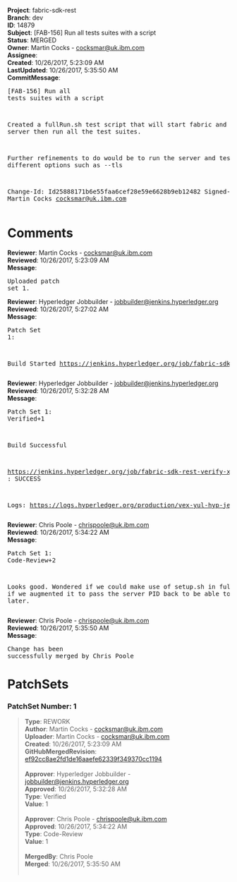 <strong>Project</strong>: fabric-sdk-rest<br><strong>Branch</strong>: dev<br><strong>ID</strong>: 14879<br><strong>Subject</strong>: [FAB-156] Run all tests suites with a script<br><strong>Status</strong>: MERGED<br><strong>Owner</strong>: Martin Cocks - cocksmar@uk.ibm.com<br><strong>Assignee</strong>:<br><strong>Created</strong>: 10/26/2017, 5:23:09 AM<br><strong>LastUpdated</strong>: 10/26/2017, 5:35:50 AM<br><strong>CommitMessage</strong>:<br><pre>[FAB-156] Run all tests suites with a script

Created a fullRun.sh test script that will start fabric and the
REST server then run all the test suites.

Further refinements to do would be to run the server and tests using
different options such as --tls

Change-Id: Id25888171b6e55faa6cef28e59e6628b9eb12482
Signed-off-by: Martin Cocks <cocksmar@uk.ibm.com>
</pre><h1>Comments</h1><strong>Reviewer</strong>: Martin Cocks - cocksmar@uk.ibm.com<br><strong>Reviewed</strong>: 10/26/2017, 5:23:09 AM<br><strong>Message</strong>: <pre>Uploaded patch set 1.</pre><strong>Reviewer</strong>: Hyperledger Jobbuilder - jobbuilder@jenkins.hyperledger.org<br><strong>Reviewed</strong>: 10/26/2017, 5:27:02 AM<br><strong>Message</strong>: <pre>Patch Set 1:

Build Started https://jenkins.hyperledger.org/job/fabric-sdk-rest-verify-x86_64/61/</pre><strong>Reviewer</strong>: Hyperledger Jobbuilder - jobbuilder@jenkins.hyperledger.org<br><strong>Reviewed</strong>: 10/26/2017, 5:32:28 AM<br><strong>Message</strong>: <pre>Patch Set 1: Verified+1

Build Successful 

https://jenkins.hyperledger.org/job/fabric-sdk-rest-verify-x86_64/61/ : SUCCESS

Logs: https://logs.hyperledger.org/production/vex-yul-hyp-jenkins-1/fabric-sdk-rest-verify-x86_64/61</pre><strong>Reviewer</strong>: Chris Poole - chrispoole@uk.ibm.com<br><strong>Reviewed</strong>: 10/26/2017, 5:34:22 AM<br><strong>Message</strong>: <pre>Patch Set 1: Code-Review+2

Looks good. Wondered if we could make use of setup.sh in fullRun.sh, if we augmented it to pass the server PID back to be able to kill it later.</pre><strong>Reviewer</strong>: Chris Poole - chrispoole@uk.ibm.com<br><strong>Reviewed</strong>: 10/26/2017, 5:35:50 AM<br><strong>Message</strong>: <pre>Change has been successfully merged by Chris Poole</pre><h1>PatchSets</h1><h3>PatchSet Number: 1</h3><blockquote><strong>Type</strong>: REWORK<br><strong>Author</strong>: Martin Cocks - cocksmar@uk.ibm.com<br><strong>Uploader</strong>: Martin Cocks - cocksmar@uk.ibm.com<br><strong>Created</strong>: 10/26/2017, 5:23:09 AM<br><strong>GitHubMergedRevision</strong>: [ef92cc8ae2fd1de16aaefe62339f349370cc1194](https://github.com/hyperledger/fabric-sdk-rest/commit/ef92cc8ae2fd1de16aaefe62339f349370cc1194)<br><br><strong>Approver</strong>: Hyperledger Jobbuilder - jobbuilder@jenkins.hyperledger.org<br><strong>Approved</strong>: 10/26/2017, 5:32:28 AM<br><strong>Type</strong>: Verified<br><strong>Value</strong>: 1<br><br><strong>Approver</strong>: Chris Poole - chrispoole@uk.ibm.com<br><strong>Approved</strong>: 10/26/2017, 5:34:22 AM<br><strong>Type</strong>: Code-Review<br><strong>Value</strong>: 1<br><br><strong>MergedBy</strong>: Chris Poole<br><strong>Merged</strong>: 10/26/2017, 5:35:50 AM<br><br></blockquote>
